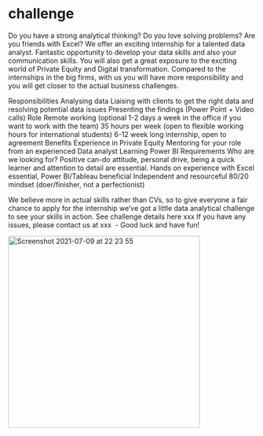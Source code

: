 # challenge
Do you have a strong analytical thinking? Do you love solving problems? Are you friends with Excel? We offer an exciting internship for a talented data analyst.
Fantastic opportunity to develop your data skills and also your communication skills. You will also get a great exposure to the exciting world of Private Equity and Digital transformation. Compared to the internships in the big firms, with us you will have more responsibility and you will get closer to the actual business challenges.

Responsibilities
Analysing data
Liaising with clients to get the right data and resolving potential data issues
Presenting the findings (Power Point + Video calls)
Role
Remote working (optional 1-2 days a week in the office if you want to work with the team)
35 hours per week (open to flexible working hours for international students)
6-12 week long internship, open to agreement
Benefits
Experience in Private Equity
Mentoring for your role from an experienced Data analyst
Learning Power BI
Requirements
Who are we looking for?
Positive can-do attitude, personal drive, being a quick learner and attention to detail are essential.
Hands on experience with Excel essential, Power BI/Tableau beneficial
Independent and resourceful
80/20 mindset (doer/finisher, not a perfectionist)

We believe more in actual skills rather than CVs, so to give everyone a fair chance to apply for the internship we’ve got a little data analytical challenge to see your skills in action. See challenge details here xxx If you have any issues, please contact us at xxx  - Good luck and have fun!



<img width="390" alt="Screenshot 2021-07-09 at 22 23 55" src="https://user-images.githubusercontent.com/87210577/125154383-a7dfe180-e151-11eb-963f-8770e4e68734.png">
